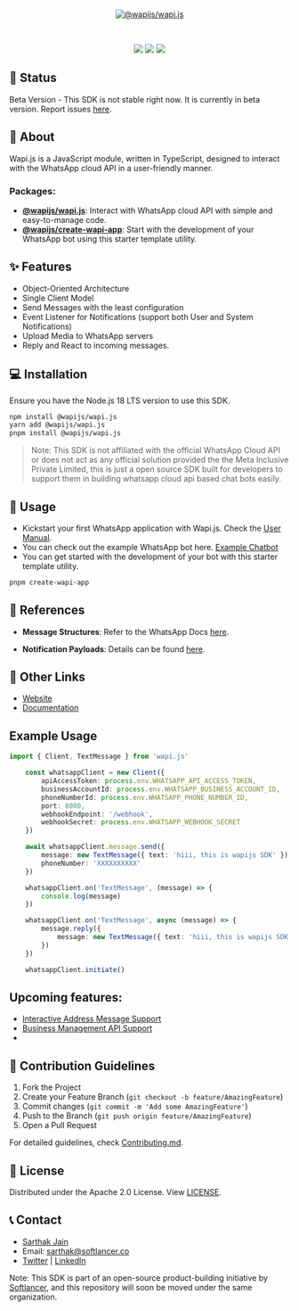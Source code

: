 <div align="center">
<br />
<p align="center">
<a href="https://wapijs.co"><img src="https://media.discordapp.net/attachments/1046394448088674371/1247281980111061054/wapijs_banner.png?ex=6662c11d&is=66616f9d&hm=d930fdb0c01a9651a9197c9226209ac1ab2dfdf099b4faf198613b13aaf88721&=&format=webp&quality=lossless&width=2261&height=1034" alt="@wapijs/wapi.js" /></a>
</p>
<br />
<p>
  <a href="/"><img src="https://img.shields.io/badge/node.js-6DA55F?style=for-the-badge&logo=node.js&logoColor=white" /></a>
  <a href="https://www.npmjs.com/package/@whatsappjs/Wapi.js"><img src="https://img.shields.io/badge/NPM-%23000000.svg?style=for-the-badge&logo=npm&logoColor=white" /></a>
  <a href=""><img src="https://img.shields.io/badge/typescript-%23007ACC.svg?style=for-the-badge&logo=typescript&logoColor=white" /></a>
</p>
</div>

## 📌 Status

Beta Version - This SDK is not stable right now. It is currently in beta version. Report issues [here](https://github.com/sarthakjdev/wapi.js/issues).

## 📖 About

Wapi.js is a JavaScript module, written in TypeScript, designed to interact with the WhatsApp cloud API in a user-friendly manner.

### Packages:

- [**@wapijs/wapi.js**]('/packages/wapi.js'): Interact with WhatsApp cloud API with simple and easy-to-manage code.
- [**@wapijs/create-wapi-app**]('/packages/create-wapi-app): Start with the development of your WhatsApp bot using this starter template utility.

## ✨ Features

- Object-Oriented Architecture
- Single Client Model
- Send Messages with the least configuration
- Event Listener for Notifications (support both User and System Notifications)
- Upload Media to WhatsApp servers
- Reply and React to incoming messages.

## 💻 Installation

Ensure you have the Node.js 18 LTS version to use this SDK.

```sh
npm install @wapijs/wapi.js
yarn add @wapijs/wapi.js
pnpm install @wapijs/wapi.js
```

> Note: This SDK is not affiliated with the official WhatsApp Cloud API or does not act as any official solution provided the the Meta Inclusive Private Limited, this is just a open source SDK built for developers to support them in building whatsapp cloud api based chat bots easily.

## 🚀 Usage

- Kickstart your first WhatsApp application with Wapi.js. Check the [User Manual](./USER_MANUAL.md).
- You can check out the example WhatsApp bot here. [Example Chatbot](./packages/example-chat-bot/)
- You can get started with the development of your bot with this starter template utility.

```sh
pnpm create-wapi-app
```

## 🔗 References

- **Message Structures**: Refer to the WhatsApp Docs [here](https://developers.facebook.com/docs/whatsapp/cloud-api/reference/messages).

- **Notification Payloads**: Details can be found [here](https://developers.facebook.com/docs/whatsapp/cloud-api/webhooks/components).

## 🔗 Other Links

- [Website](https://wapijs.co)
- [Documentation](https://wapijs.co/docs)

## Example Usage

```typescript
import { Client, TextMessage } from 'wapi.js'

	const whatsappClient = new Client({
		apiAccessToken: process.env.WHATSAPP_API_ACCESS_TOKEN,
		businessAccountId: process.env.WHATSAPP_BUSINESS_ACCOUNT_ID,
		phoneNumberId: process.env.WHATSAPP_PHONE_NUMBER_ID,
		port: 8080,
		webhookEndpoint: '/webhook',
		webhookSecret: process.env.WHATSAPP_WEBHOOK_SECRET
	})

	await whatsappClient.message.send({
		message: new TextMessage({ text: 'hiii, this is wapijs SDK' }),
		phoneNumber: 'XXXXXXXXXX'
	})

	whatsappClient.on('TextMessage', (message) => {
		console.log(message)
	})

	whatsappClient.on('TextMessage', async (message) => {
		message.reply({
			message: new TextMessage({ text: 'hiii, this is wapijs SDK' }),,
		})
	})

	whatsappClient.initiate()
```

## Upcoming features:

- [Interactive Address Message Support](https://developers.facebook.com/docs/whatsapp/cloud-api/messages/address-messages)
- [Business Management API Support](https://developers.facebook.com/docs/whatsapp/business-management-api)
-

## 🤝 Contribution Guidelines

1. Fork the Project
2. Create your Feature Branch (`git checkout -b feature/AmazingFeature`)
3. Commit changes (`git commit -m 'Add some AmazingFeature'`)
4. Push to the Branch (`git push origin feature/AmazingFeature`)
5. Open a Pull Request

For detailed guidelines, check [Contributing.md](./CONTRIBUTING.md).

## 📜 License

Distributed under the Apache 2.0 License. View [LICENSE](./LICENSE).

## 📞 Contact

- [Sarthak Jain](https://sarthakjdev.com)
- Email: sarthak@softlancer.co
- [Twitter](https://twitter.com/sarthakjdev) | [LinkedIn](https://www.linkedin.com/in/sarthakjdev)

Note: This SDK is part of an open-source product-building initiative by [Softlancer](https://github.com/softlancerhq), and this repository will soon be moved under the same organization.
